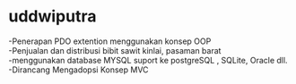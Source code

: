 # uddwiputra

-Penerapan PDO extention menggunakan konsep OOP </br>
-Penjualan dan distribusi bibit sawit kinlai, pasaman barat <br>
-menggunakan database MYSQL suport ke postgreSQL , SQLite, Oracle dll. <br>
-Dirancang Mengadopsi Konsep MVC <br>

